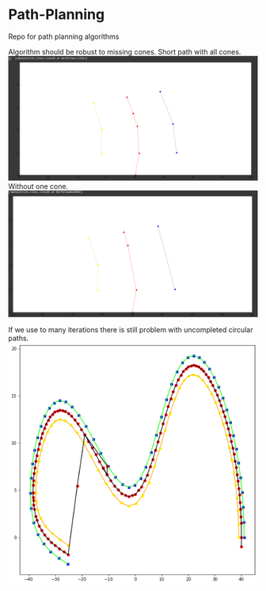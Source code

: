# Path-Planning
Repo for path planning algorithms


Algorithm should be robust to missing cones.
Short path with all cones.
![alt text](https://github.com/eForceDriverless/Path-Planning/blob/master/short_path.png)
Without one cone.
![alt text](https://github.com/eForceDriverless/Path-Planning/blob/master/short_path_without_one_cone.png)

If we use to many iterations there is still problem with uncompleted circular paths.
![alt text](https://github.com/eForceDriverless/Path-Planning/blob/master/Long_circular_paths_problem.png)
